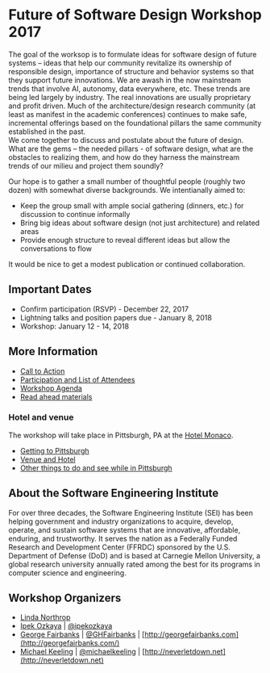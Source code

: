 # Future of Software Design Workshop 2017

The goal of the worksop is to formulate ideas for software design of future systems – ideas that help our community revitalize its ownership of responsible design, importance of structure and behavior systems so that they support future innovations.   We are awash in the now mainstream trends that involve AI, autonomy, data everywhere, etc.  These trends are being led largely by industry.  The real innovations are usually proprietary and profit driven.   Much of the architecture/design research community (at least as manifest in the academic conferences) continues to make safe, incremental offerings based on the foundational pillars the same community established in the past.   
We come together to discuss and postulate about the future of design.  What are the gems – the needed pillars - of software design, what are the obstacles to realizing them, and how do they harness the mainstream trends of our milieu and project them soundly?   

Our hope is to gather a small number of thoughtful people (roughly two dozen) with somewhat diverse backgrounds.  We intentianally aimed to:

* Keep the group small with ample social gathering (dinners, etc.) for discussion to continue informally
* Bring big ideas about software design (not just architecture) and related areas
* Provide enough structure to reveal different ideas but allow the conversations to flow

It would be nice to get a modest publication or continued collaboration.

## Important Dates

* Confirm participation (RSVP) - December 22, 2017
* Lightning talks and position papers due - January 8, 2018
* Workshop: January 12 - 14, 2018

## More Information

* [Call to Action](call-to-action.md)
* [Participation and List of Attendees](participation.md)
* [Workshop Agenda](agenda.md)
* [Read ahead materials](references.md)

### Hotel and venue

The workshop will take place in Pittsburgh, PA at the [Hotel Monaco](http://www.monaco-pittsburgh.com/).

* [Getting to Pittsburgh](logistics.md#getting-to-pittsburgh)
* [Venue and Hotel](logistics.md#venue-and-hotel)
* [Other things to do and see while in Pittsburgh](logistics.md#other-things-to-do-and-see-in-pittsburgh)

## About the Software Engineering Institute

For over three decades, the Software Engineering Institute (SEI) has been helping government and industry organizations to acquire, develop, operate, and sustain software systems that are innovative, affordable, enduring, and trustworthy. It serves the nation as a Federally Funded Research and Development Center (FFRDC) sponsored by the U.S. Department of Defense (DoD) and is based at Carnegie Mellon University, a global research university annually rated among the best for its programs in computer science and engineering.

## Workshop Organizers

* [Linda Northrop](https://www.sei.cmu.edu/about/people/profile.cfm?id=northrop_13182) 
* [Ipek Ozkaya](https://www.sei.cmu.edu/about/people/profile.cfm?id=ozkaya_13614) | 
  [@ipekozkaya](https://twitter.com/ipekozkaya)
* [George Fairbanks](https://github.com/georgefairbanks) |
  [@GHFairbanks](https://twitter.com/GHFairbanks) |
  [http://georgefairbanks.com](http://georgefairbanks.com/)
* [Michael Keeling](https://github.com/michaelkeeling) |
  [@michaelkeeling](https://twitter.com/michaelkeeling) |
  [http://neverletdown.net](http://neverletdown.net)
